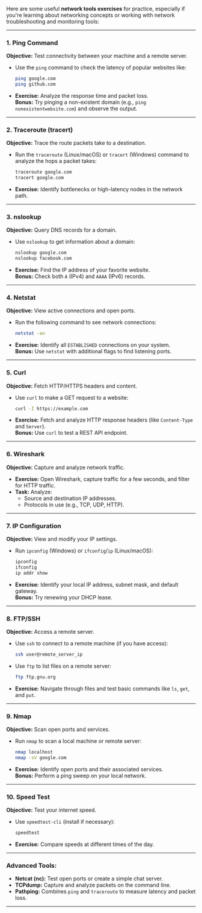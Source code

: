 Here are some useful **network tools exercises** for practice, especially if you're learning about networking concepts or working with network troubleshooting and monitoring tools:

---

### **1. Ping Command**
**Objective:** Test connectivity between your machine and a remote server.

- Use the `ping` command to check the latency of popular websites like:
  ```bash
  ping google.com
  ping github.com
  ```
- **Exercise:** Analyze the response time and packet loss.  
  **Bonus:** Try pinging a non-existent domain (e.g., `ping nonexistentwebsite.com`) and observe the output.

---

### **2. Traceroute (tracert)**
**Objective:** Trace the route packets take to a destination.

- Run the `traceroute` (Linux/macOS) or `tracert` (Windows) command to analyze the hops a packet takes:
  ```bash
  traceroute google.com
  tracert google.com
  ```
- **Exercise:** Identify bottlenecks or high-latency nodes in the network path.

---

### **3. nslookup**
**Objective:** Query DNS records for a domain.

- Use `nslookup` to get information about a domain:
  ```bash
  nslookup google.com
  nslookup facebook.com
  ```
- **Exercise:** Find the IP address of your favorite website.  
  **Bonus:** Check both `A` (IPv4) and `AAAA` (IPv6) records.

---

### **4. Netstat**
**Objective:** View active connections and open ports.

- Run the following command to see network connections:
  ```bash
  netstat -an
  ```
- **Exercise:** Identify all `ESTABLISHED` connections on your system.  
  **Bonus:** Use `netstat` with additional flags to find listening ports.

---

### **5. Curl**
**Objective:** Fetch HTTP/HTTPS headers and content.

- Use `curl` to make a GET request to a website:
  ```bash
  curl -I https://example.com
  ```
- **Exercise:** Fetch and analyze HTTP response headers (like `Content-Type` and `Server`).  
  **Bonus:** Use `curl` to test a REST API endpoint.

---

### **6. Wireshark**
**Objective:** Capture and analyze network traffic.

- **Exercise:** Open Wireshark, capture traffic for a few seconds, and filter for HTTP traffic.
- **Task:** Analyze:
  - Source and destination IP addresses.
  - Protocols in use (e.g., TCP, UDP, HTTP).

---

### **7. IP Configuration**
**Objective:** View and modify your IP settings.

- Run `ipconfig` (Windows) or `ifconfig`/`ip` (Linux/macOS):
  ```bash
  ipconfig
  ifconfig
  ip addr show
  ```
- **Exercise:** Identify your local IP address, subnet mask, and default gateway.  
  **Bonus:** Try renewing your DHCP lease.

---

### **8. FTP/SSH**
**Objective:** Access a remote server.

- Use `ssh` to connect to a remote machine (if you have access):
  ```bash
  ssh user@remote_server_ip
  ```
- Use `ftp` to list files on a remote server:
  ```bash
  ftp ftp.gnu.org
  ```
- **Exercise:** Navigate through files and test basic commands like `ls`, `get`, and `put`.

---

### **9. Nmap**
**Objective:** Scan open ports and services.

- Run `nmap` to scan a local machine or remote server:
  ```bash
  nmap localhost
  nmap -sV google.com
  ```
- **Exercise:** Identify open ports and their associated services.  
  **Bonus:** Perform a ping sweep on your local network.

---

### **10. Speed Test**
**Objective:** Test your internet speed.

- Use `speedtest-cli` (install if necessary):
  ```bash
  speedtest
  ```
- **Exercise:** Compare speeds at different times of the day.

---

### **Advanced Tools:**
- **Netcat (nc):** Test open ports or create a simple chat server.
- **TCPdump:** Capture and analyze packets on the command line.
- **Pathping:** Combines `ping` and `traceroute` to measure latency and packet loss.

---
